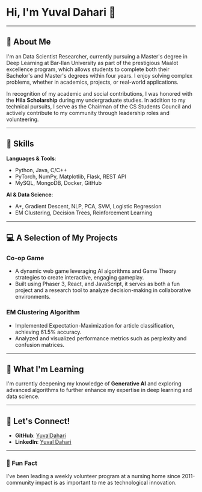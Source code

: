 # Hi, I'm Yuval Dahari 👋   

---

## 🚀 About Me  
I'm an Data Scientist Researcher, currently pursuing a Master's degree in Deep Learning at Bar-Ilan University as part of the prestigious Maalot excellence program, which allows students to complete both their Bachelor's and Master's degrees within four years. I enjoy solving complex problems, whether in academics, projects, or real-world applications.  

In recognition of my academic and social contributions, I was honored with the **Hila Scholarship** during my undergraduate studies. In addition to my technical pursuits, I serve as the Chairman of the CS Students Council and actively contribute to my community through leadership roles and volunteering.   

---

## 🔧 Skills  
**Languages & Tools**:  
- Python, Java, C/C++  
- PyTorch, NumPy, Matplotlib, Flask, REST API  
- MySQL, MongoDB, Docker, GitHub  

**AI & Data Science**:  
- A*, Gradient Descent, NLP, PCA, SVM, Logistic Regression  
- EM Clustering, Decision Trees, Reinforcement Learning  

---

## 💻 A Selection of My Projects
### **Co-op Game**  
- A dynamic web game leveraging AI algorithms and Game Theory strategies to create interactive, engaging gameplay.  
- Built using Phaser 3, React, and JavaScript, it serves as both a fun project and a research tool to analyze decision-making in collaborative environments.  

### **EM Clustering Algorithm**  
- Implemented Expectation-Maximization for article classification, achieving 61.5% accuracy.  
- Analyzed and visualized performance metrics such as perplexity and confusion matrices.

---

## 🧠 What I'm Learning  
I'm currently deepening my knowledge of **Generative AI** and exploring advanced algorithms to further enhance my expertise in deep learning and data science.

---

## 🤝 Let's Connect!  
- **GitHub**: [YuvalDahari](https://github.com/YuvalDahari)  
- **LinkedIn**: [Yuval Dahari](https://www.linkedin.com/in/yuval-dahari/)  

---

### 🌟 Fun Fact  
I've been leading a weekly volunteer program at a nursing home since 2011-community impact is as important to me as technological innovation.  
